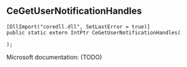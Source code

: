 ## CeGetUserNotificationHandles

```
[DllImport("coredll.dll", SetLastError = true)]
public static extern IntPtr CeGetUserNotificationHandles(
   
);
```

Microsoft documentation: (TODO)
